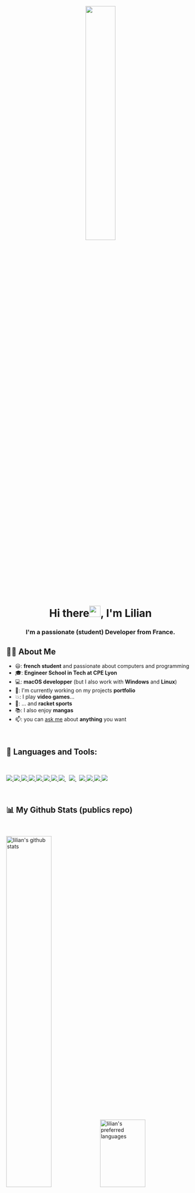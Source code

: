 <p align="center">
    <a href="#"><img width="40%" height="auto" src="https://i.imgur.com/VUdtODV.jpeg" /></a>
</p>

<h1 align="center">Hi there<img src="https://raw.githubusercontent.com/MartinHeinz/MartinHeinz/master/wave.gif" width="30px">, I'm Lilian</h1>
<h3 align="center">I'm a passionate (student) Developer from France.</h3>

## 🙋‍♂️ About Me 

- 😃: **french student** and passionate about computers and programming 
- 🎓: **Engineer School in Tech at CPE Lyon**
- 💻: **macOS developper** (but I also work with **Windows** and **Linux**)
- 🌱: I'm currently working on my projects **portfolio**
- 💥: I play **video games**... 
- 🎾: ... and **racket sports**
- 📚: I also enjoy **mangas**  
- 📫: you can [ask me](mailto:contact@lilian-andres.fr) about **anything** you want

<br>

## 🚀 Languages and Tools:

<br>

<p align="left"> 
    <a href="https://www.java.com" target="_blank"> <img src="https://img.icons8.com/color/48/000000/java-coffee-cup-logo.png"/> </a>
    <a href="https://reactjs.org/" target="_blank"> <img src="https://img.icons8.com/color/48/000000/react-native.png"/> </a>
    <a href="https://developer.mozilla.org/en-US/docs/Web/JavaScript" target="_blank"> <img src="https://img.icons8.com/color/48/000000/javascript.png"/> </a> 
    <a href="https://www.w3.org/html/" target="_blank"> <img src="https://img.icons8.com/color/48/000000/html-5.png"/> </a> 
    <a href="https://www.w3schools.com/css/" target="_blank"> <img src="https://img.icons8.com/color/48/000000/css3.png"/> </a> 
    <a href="https://getbootstrap.com" target="_blank"> <img src="https://img.icons8.com/color/48/000000/bootstrap.png"/> </a> 
    <a href="https://www.python.org" target="_blank"> <img src="https://img.icons8.com/color/48/000000/python.png"/> </a> 
    <a style="padding-right:8px;" href="https://nodejs.org" target="_blank"> <img src="https://img.icons8.com/color/48/000000/nodejs.png"/> </a> 
    <a style="padding-right:8px;" href="https://www.mysql.com/" target="_blank"> <img src="https://img.icons8.com/fluent/50/000000/mysql-logo.png"/> </a>
    <a href="https://git-scm.com/" target="_blank"> <img src="https://img.icons8.com/color/48/000000/git.png"/> </a> 
    <a href="https://www.ubuntu-fr.org/" target="_blank"> <img src="https://img.icons8.com/color/48/000000/linux.png"/> </a>
    <a href="https://www.microsoft.com/fr-fr/software-download/windows10" target="_blank"> <img src="https://img.icons8.com/color/48/000000/windows-10.png"/> </a>
    <a href="#" target="_blank"> <img src="https://img.icons8.com/color/48/000000/console.png"/> </a>
</p>

<br>

## 📊 My Github Stats (publics repo)

<br>

<p float="left">
  <img src="https://github-readme-stats.vercel.app/api?username=LilianAndres&hide_border=true&show_icons=true&bg_color=30,0ff1ce,904e95&title_color=fff&text_color=fff&icon_color=fff&include_all_commits=true" alt="lilian's github stats" width="49%">
<img src="https://github-readme-stats.vercel.app/api/top-langs?username=LilianAndres&hide_border=true&show_icons=true&bg_color=30,0ff1ce,904e95&title_color=fff&text_color=fff&icon_color=fff&layout=compact" alt="lilian's preferred languages" width="49%" height="180">
</p>

*NOTE: Top languages does not indicate my skill level or something like that, it's a github metric of which languages i have the most code on github.*

### 🔨: Recent activities

<!--START_SECTION:activity-->
1. 🎉 Merged PR [#15](https://github.com/crab-chilling/Krabbenkuhlen/pull/15) in [crab-chilling/Krabbenkuhlen](https://github.com/crab-chilling/Krabbenkuhlen)
<!--END_SECTION:activity-->

<br>

<!--START_SECTION:waka-->
![Code Time](http://img.shields.io/badge/Code%20Time-255%20hrs%2014%20mins-blue)

📊 **This Week I Spent My Time On** 

```text
💬 Programming Languages: 
No Activity Tracked This Week

🔥 Editors: 
No Activity Tracked This Week

💻 Operating System: 
No Activity Tracked This Week
```


 Last Updated on 15/06/2025 16:24:47 UTC
<!--END_SECTION:waka-->

<br>

## ❤ Views and Followers
<a href="https://github.com/Meghna-DAS/github-profile-views-counter">
    <img src="https://komarev.com/ghpvc/?username=LilianAndres">
</a>
<a href="https://github.com/LilianAndres?tab=followers"><img src="https://img.shields.io/github/followers/LilianAndres?label=Followers&style=social" alt="GitHub Badge"></a>
